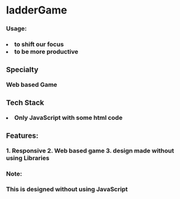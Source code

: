 # ladderGame
<h3>Usage:<h3>
  <p>
    <li>to shift our focus
      <li> to be more productive
  </p>
  <h3> Specialty</h3>
  Web based Game
  <h3>Tech Stack</h3>
  <li>Only JavaScript with some html code
    
 <h3>Features:</h3>
1. Responsive 
2. Web based game
3. design made without using Libraries
    <h4>Note:</h4> <p>
    This is designed without using JavaScript
    </p>

